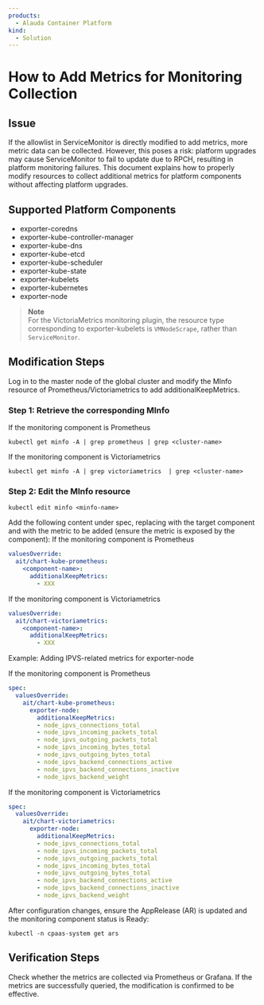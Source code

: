 ```yaml
---
products: 
  - Alauda Container Platform
kind:
  - Solution
---
```


# How to Add Metrics for Monitoring Collection

## Issue

If the allowlist in ServiceMonitor is directly modified to add metrics, more metric data can be collected. However, this poses a risk: platform upgrades may cause ServiceMonitor to fail to update due to RPCH, resulting in platform monitoring failures. This document explains how to properly modify resources to collect additional metrics for platform components without affecting platform upgrades.

## Supported Platform Components

* exporter-coredns
* exporter-kube-controller-manager
* exporter-kube-dns
* exporter-kube-etcd
* exporter-kube-scheduler
* exporter-kube-state
* exporter-kubelets
* exporter-kubernetes
* exporter-node

> **Note**  
> For the VictoriaMetrics monitoring plugin, the resource type corresponding to exporter-kubelets is `VMNodeScrape`, rather than `ServiceMonitor`.

## Modification Steps

Log in to the master node of the global cluster and modify the MInfo resource of Prometheus/Victoriametrics to add additionalKeepMetrics.

### Step 1: Retrieve the corresponding MInfo

If the monitoring component is Prometheus

```shell
kubectl get minfo -A | grep prometheus | grep <cluster-name>
```

If the monitoring component is Victoriametrics

```shell
kubectl get minfo -A | grep victoriametrics  | grep <cluster-name>
```

### Step 2: Edit the MInfo resource

```shell
kubectl edit minfo <minfo-name>
```

Add the following content under spec, replacing <component-name> with the target component and <metric> with the metric to be added (ensure the metric is exposed by the component):
If the monitoring component is Prometheus

```yaml
valuesOverride:
  ait/chart-kube-prometheus:
    <component-name>:
      additionalKeepMetrics:
        - XXX
```

If the monitoring component is Victoriametrics

```yaml
valuesOverride:
  ait/chart-victoriametrics:
    <component-name>:
      additionalKeepMetrics:
        - XXX
```

Example: Adding IPVS-related metrics for exporter-node

If the monitoring component is Prometheus

```yaml
spec:
  valuesOverride:
    ait/chart-kube-prometheus:
      exporter-node:
        additionalKeepMetrics:
        - node_ipvs_connections_total
        - node_ipvs_incoming_packets_total
        - node_ipvs_outgoing_packets_total
        - node_ipvs_incoming_bytes_total
        - node_ipvs_outgoing_bytes_total
        - node_ipvs_backend_connections_active
        - node_ipvs_backend_connections_inactive
        - node_ipvs_backend_weight
```

If the monitoring component is Victoriametrics

```yaml
spec:
  valuesOverride:
    ait/chart-victoriametrics:
      exporter-node:
        additionalKeepMetrics:
        - node_ipvs_connections_total
        - node_ipvs_incoming_packets_total
        - node_ipvs_outgoing_packets_total
        - node_ipvs_incoming_bytes_total
        - node_ipvs_outgoing_bytes_total
        - node_ipvs_backend_connections_active
        - node_ipvs_backend_connections_inactive
        - node_ipvs_backend_weight
```

After configuration changes, ensure the AppRelease (AR) is updated and the monitoring component status is Ready:

```shell
kubectl -n cpaas-system get ars
```

## Verification Steps

Check whether the metrics are collected via Prometheus or Grafana. If the metrics are successfully queried, the modification is confirmed to be effective.
